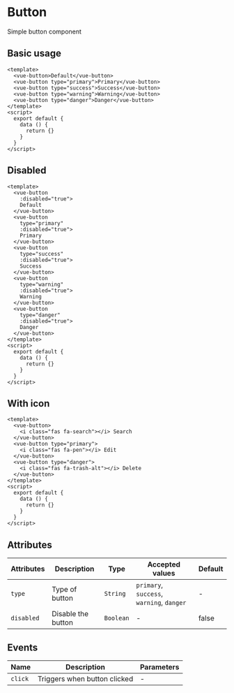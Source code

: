 # Button

Simple button component

## Basic usage

```example
<template>
  <vue-button>Default</vue-button>
  <vue-button type="primary">Primary</vue-button>
  <vue-button type="success">Success</vue-button>
  <vue-button type="warning">Warning</vue-button>
  <vue-button type="danger">Danger</vue-button>
</template>
<script>
  export default {
    data () {
      return {}
    }
  }
</script>
```

## Disabled

```example
<template>
  <vue-button
    :disabled="true">
    Default
  </vue-button>
  <vue-button
    type="primary"
    :disabled="true">
    Primary
  </vue-button>
  <vue-button
    type="success"
    :disabled="true">
    Success
  </vue-button>
  <vue-button
    type="warning"
    :disabled="true">
    Warning
  </vue-button>
  <vue-button
    type="danger"
    :disabled="true">
    Danger
  </vue-button>
</template>
<script>
  export default {
    data () {
      return {}
    }
  }
</script>
```

## With icon

```example
<template>
  <vue-button>
    <i class="fas fa-search"></i> Search
  </vue-button>
  <vue-button type="primary">
    <i class="fas fa-pen"></i> Edit
  </vue-button>
  <vue-button type="danger">
    <i class="fas fa-trash-alt"></i> Delete
  </vue-button>
</template>
<script>
  export default {
    data () {
      return {}
    }
  }
</script>
```

## Attributes

| Attributes | Description        | Type      | Accepted values                           | Default |
| ---------- | ------------------ | --------- | ----------------------------------------- | ------- |
| `type`     | Type of button     | `String`  | `primary`, `success`, `warning`, `danger` | -       |
| `disabled` | Disable the button | `Boolean` | -                                         | false   |

## Events

| Name    | Description                  | Parameters |
| ------- | ---------------------------- | ---------- |
| `click` | Triggers when button clicked | -          |

